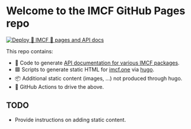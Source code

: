 # Welcome to the IMCF GitHub Pages repo

[![Deploy 🚚 IMCF 🔬 pages and API docs][gha_badge]][gha_workflow]

This repo contains:

* 📝 Code to generate [API documentation for various IMCF packages][apidocs].
* 🟪 Scripts to generate static HTML for [imcf.one][imcf_one] via [hugo][hugo].
* 📦 Additional static content (images, ...) not produced through hugo.
* 🚀 GitHub Actions to drive the above.

## TODO

* Provide instructions on adding static content.

[apidocs]: https://imcf.one/apidocs/
[imcf_one]: https://imcf.one/
[hugo]: https://gohugo.io/
[gha_badge]:https://github.com/imcf/imcf.github.io/actions/workflows/deploy-pages.yml/badge.svg
[gha_workflow]: https://github.com/imcf/imcf.github.io/actions/workflows/deploy-pages.yml
